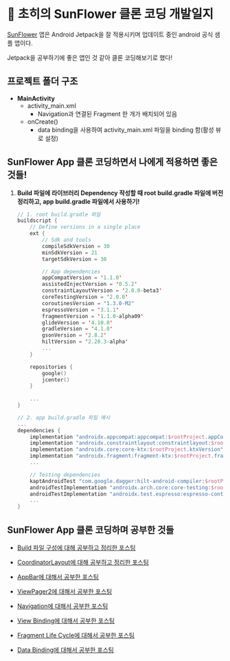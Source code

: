 # 🌻 초히의 SunFlower 클론 코딩 개발일지

[SunFlower](https://github.com/android/sunflower) 앱은 Android Jetpack을 잘 적용시키며 업데이트 중인 android 공식 샘플 앱이다.

Jetpack을 공부하기에 좋은 앱인 것 같아 클론 코딩해보기로 했다!

## 프로젝트 폴더 구조

* __MainActivity__
    * activity_main.xml
        * Navigation과 연결된 Fragment 한 개가 배치되어 있음
    * onCreate()
        * data binding을 사용하여 activity_main.xml 파일을 binding 함(활성 뷰로 설정)

## SunFlower App 클론 코딩하면서 나에게 적용하면 좋은 것들!

1. __Build 파일에 라이브러리 Dependency 작성할 때 root build.gradle 파일에 버전 정리하고, app build.gradle 파일에서 사용하기!__

    ~~~kotlin
    // 1. root build.gradle 파일 
    buildscript {
        // Define versions in a single place
        ext {
            // Sdk and tools
            compileSdkVersion = 30
            minSdkVersion = 21
            targetSdkVersion = 30

            // App dependencies
            appCompatVersion = '1.1.0'
            assistedInjectVersion = '0.5.2'
            constraintLayoutVersion = '2.0.0-beta3'
            coreTestingVersion = '2.0.0'
            coroutinesVersion = "1.3.0-M2"
            espressoVersion = '3.1.1'
            fragmentVersion = '1.1.0-alpha09'
            glideVersion = '4.10.0'
            gradleVersion = '4.1.0'
            gsonVersion = '2.8.2'
            hiltVersion = '2.28.3-alpha'
            ...
        }

        repositories {
            google()
            jcenter()
        }
        
        ...
    }
    ~~~
    
    ~~~kotlin
    // 2. app build.gradle 파일 예시
    ...
    dependencies {
        implementation "androidx.appcompat:appcompat:$rootProject.appCompatVersion"
        implementation "androidx.constraintlayout:constraintlayout:$rootProject.constraintLayoutVersion"
        implementation "androidx.core:core-ktx:$rootProject.ktxVersion"
        implementation "androidx.fragment:fragment-ktx:$rootProject.fragmentVersion"
        ...

        // Testing dependencies
        kaptAndroidTest "com.google.dagger:hilt-android-compiler:$rootProject.hiltVersion"
        androidTestImplementation "androidx.arch.core:core-testing:$rootProject.coreTestingVersion"
        androidTestImplementation "androidx.test.espresso:espresso-contrib:$rootProject.espressoVersion"
        ...
    }
    ~~~

## SunFlower App 클론 코딩하며 공부한 것들

* [Build 파일 구성에 대해 공부하고 정리한 포스팅](https://choheeis.github.io/newblog//articles/2020-07/AppBuild)

* [CoordinatorLayout에 대해 공부하고 정리한 포스팅](https://choheeis.github.io/newblog//articles/2020-07/CoordinatorLayout)

* [AppBar에 대해서 공부한 포스팅](https://choheeis.github.io/newblog//articles/2020-08/AppBarTop)
   
* [ViewPager2에 대해서 공부한 포스팅](https://choheeis.github.io/newblog//articles/2020-08/ViewPager2)

* [Navigation에 대해서 공부한 포스팅](https://choheeis.github.io/newblog//articles/2020-08/navigation)

* [View Binding에 대해서 공부한 포스팅](https://choheeis.github.io/newblog//articles/2020-09/viewBinding)

* [Fragment Life Cycle에 대해서 공부한 포스팅](https://choheeis.github.io/newblog//articles/2020-09/fragment)

* [Data Binding에 대해서 공부한 포스팅](https://choheeis.github.io/newblog//articles/2020-10/dataBinding)
